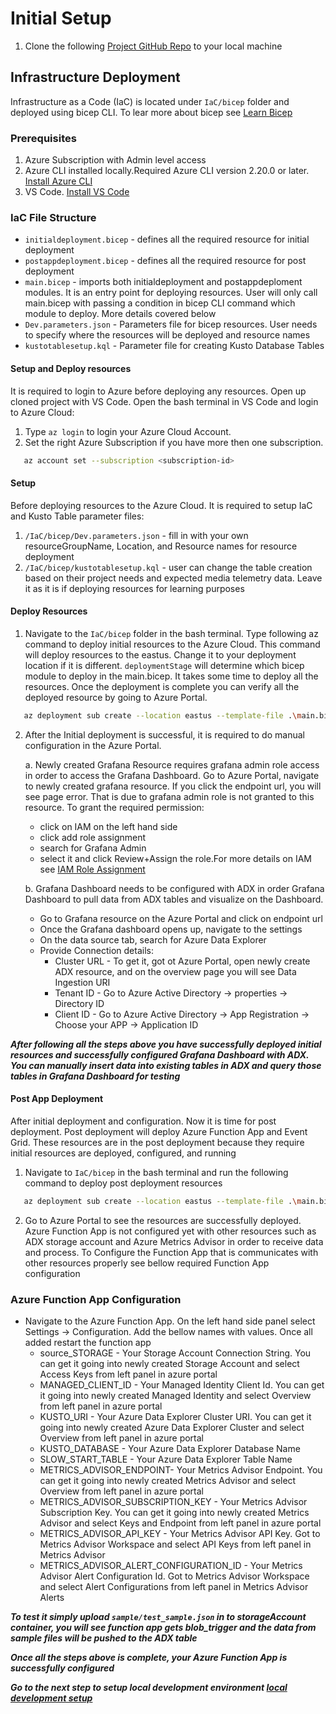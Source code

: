 # Initial Setup

1. Clone the following [Project GitHub Repo](https://github.com/Azure-Samples/real-time-monitoring-and-observability-for-media) to your local machine

## Infrastructure Deployment

Infrastructure as a Code (IaC) is located under `IaC/bicep` folder and deployed using bicep CLI. To lear more about bicep see [Learn Bicep](https://learn.microsoft.com/azure/azure-resource-manager/bicep/learn-bicep)

### Prerequisites

1. Azure Subscription with Admin level access
2. Azure CLI installed locally.Required Azure CLI version 2.20.0 or later. [Install Azure CLI](https://learn.microsoft.com/cli/azure/install-azure-cli)
3. VS Code. [Install VS Code](https://code.visualstudio.com/download)

### IaC File Structure

- `initialdeployment.bicep` - defines all the required resource for initial deployment
- `postappdeployment.bicep` - defines all the required resource for post deployment
- `main.bicep` - imports both initialdeployment and postappdeploment modules. It is an entry point for deploying resources. User will only call main.bicep with passing a condition in bicep CLI command which module to deploy. More details covered below
- `Dev.parameters.json` - Parameters file for bicep resources. User needs to specify where the resources will be deployed and resource names
- `kustotablesetup.kql` - Parameter file for creating Kusto Database Tables

#### Setup and Deploy resources

It is required to login to Azure before deploying any resources. Open up cloned project with VS Code. Open the bash terminal in VS Code and login to Azure Cloud:

1. Type `az login` to login your Azure Cloud Account.
2. Set the right Azure Subscription if you have more then one subscription.

```bash
   az account set --subscription <subscription-id>
```

#### Setup

Before deploying resources to the Azure Cloud. It is required to setup IaC and Kusto Table parameter files:

1. `/IaC/bicep/Dev.parameters.json` - fill in with your own resourceGroupName, Location, and Resource names for resource deployment
2. `/IaC/bicep/kustotablesetup.kql` - user can change the table creation based on their project needs and expected media telemetry data. Leave it as it is if deploying resources for learning purposes

#### Deploy Resources

1. Navigate to the `IaC/bicep` folder in the bash terminal. Type following az command to deploy initial resources to the Azure Cloud. This command will deploy resources to the eastus. Change it to your deployment location if it is different. `deploymentStage` will determine which bicep module to deploy in the main.bicep. It takes some time to deploy all the resources. Once the deployment is complete you can verify all the deployed resource by going to Azure Portal.

```bash
   az deployment sub create --location eastus --template-file .\main.bicep --parameters .\Dev.parameters.json deploymentStage='initialInfra'
```

2. After the Initial deployment is successful, it is required to do manual configuration in the Azure Portal.

   a. Newly created Grafana Resource requires grafana admin role access in order to access the Grafana Dashboard. Go to Azure Portal, navigate to newly created grafana resource. If you click the endpoint url, you will see page error. That is due to grafana admin role is not granted to this resource. To grant the required permission:
   - click on IAM on the left hand side
   - click add role assignment
   - search for Grafana Admin
   - select it and click Review+Assign the role.For more details on IAM see [IAM Role Assignment](https://learn.microsoft.com/azure/role-based-access-control/role-assignments-portal?tabs=current)

   b. Grafana Dashboard needs to be configured with ADX in order Grafana Dashboard to pull data from ADX tables and visualize on the Dashboard.
   - Go to Grafana resource on the Azure Portal and click on endpoint url
   - Once the Grafana dashboard opens up, navigate to the settings
   - On the data source tab, search for Azure Data Explorer
   - Provide Connection details:
     - Cluster URL - To get it, got ot Azure Portal, open newly create ADX resource, and on the overview page you will see Data Ingestion URI
     - Tenant ID - Go to Azure Active Directory -> properties -> Directory ID
     - Client ID - Go to Azure Active Directory -> App Registration -> Choose your APP -> Application ID
  
***After following all the steps above you have successfully deployed initial resources and successfully configured Grafana Dashboard with ADX. You can manually insert data into existing tables in ADX and query those tables in Grafana Dashboard for testing***

#### Post App Deployment

After initial deployment and configuration. Now it is time for post deployment. Post deployment will deploy Azure Function App and Event Grid. These resources are in the post deployment because they require initial resources are deployed, configured, and running

  1. Navigate to `IaC/bicep` in the bash terminal and run the following command to deploy post deployment resources

```bash
   az deployment sub create --location eastus --template-file .\main.bicep --parameters .\Dev.parameters.json deploymentStage='postFunctionApp'
```

   2. Go to Azure Portal to see the resources are successfully deployed. Azure Function App is not configured yet with other resources such as ADX storage account and Azure Metrics Advisor in order to receive data and process. To Configure the Function App that is communicates with other resources properly see bellow required Function App configuration

### Azure Function App Configuration

- Navigate to the Azure Function App. On the left hand side panel select Settings -> Configuration. Add the bellow names with values. Once all added restart the function app
  - source_STORAGE - Your Storage Account Connection String. You can get it going into newly created Storage Account and select Access Keys from left panel in azure portal
  - MANAGED_CLIENT_ID - Your Managed Identity Client Id. You can get it going into newly created Managed Identity and select Overview from left panel in azure portal
  - KUSTO_URI - Your Azure Data Explorer Cluster URI. You can get it going into newly created Azure Data Explorer Cluster and select Overview from left panel in azure portal
  - KUSTO_DATABASE - Your Azure Data Explorer Database Name
  - SLOW_START_TABLE - Your Azure Data Explorer Table Name
  - METRICS_ADVISOR_ENDPOINT- Your Metrics Advisor Endpoint. You can get it going into newly created Metrics Advisor and select Overview from left panel in azure portal
  - METRICS_ADVISOR_SUBSCRIPTION_KEY - Your Metrics Advisor Subscription Key. You can get it going into newly created Metrics Advisor and select Keys and Endpoint from left panel in azure portal
  - METRICS_ADVISOR_API_KEY - Your Metrics Advisor API Key. Got to Metrics Advisor Workspace and select API Keys from left panel in Metrics Advisor
  - METRICS_ADVISOR_ALERT_CONFIGURATION_ID - Your Metrics Advisor Alert Configuration Id. Got to Metrics Advisor Workspace and select Alert Configurations from left panel in Metrics Advisor Alerts

***To test it simply upload `sample/test_sample.json` in to storageAccount container, you will see function app gets blob_trigger and the data from sample files will be pushed to the ADX table***

***Once all the steps above is complete, your Azure Function App is successfully configured***

***Go to the next step to setup local development environment [local development setup](/docs/2_local_development_setup.md)***
